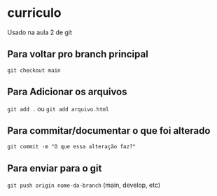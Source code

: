 # curriculo
Usado na aula 2 de git

## Para voltar pro branch principal
`git checkout main`

## Para Adicionar os arquivos
`git add .` ou `git add arquivo.html`

## Para commitar/documentar o que foi alterado
`git commit -m "O que essa alteração faz?"`

## Para enviar para o git
`git push origin nome-da-branch` (main, develop, etc)



